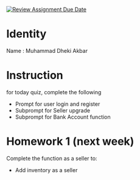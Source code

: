 [![Review Assignment Due Date](https://classroom.github.com/assets/deadline-readme-button-22041afd0340ce965d47ae6ef1cefeee28c7c493a6346c4f15d667ab976d596c.svg)](https://classroom.github.com/a/XF7mZCna)
# Identity
Name : Muhammad Dheki Akbar

# Instruction
for today quiz, complete the following
- Prompt for user login and register
- Subprompt for Seller upgrade
- Subprompt for Bank Account function

# Homework 1 (next week)
Complete the function as a seller to:
- Add inventory as a seller